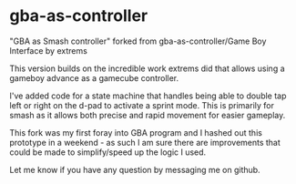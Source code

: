 # gba-as-controller
"GBA as Smash controller" forked from gba-as-controller/Game Boy Interface by extrems

This version builds on the incredible work extrems did that allows using a gameboy advance as a gamecube controller.

I've added code for a state machine that handles being able to double tap left or right on the d-pad to activate a sprint mode.
This is primarily for smash as it allows both precise and rapid movement for easier gameplay.

This fork was my first foray into GBA program and I hashed out this prototype in a weekend - as such I am sure there are improvements that could be made to simplify/speed up the logic I used.


Let me know if you have any question by messaging me on github.
